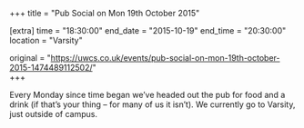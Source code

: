 +++
title = "Pub Social on Mon 19th October 2015"

[extra]
time = "18:30:00"
end_date = "2015-10-19"
end_time = "20:30:00"
location = "Varsity"

original = "https://uwcs.co.uk/events/pub-social-on-mon-19th-october-2015-1474489112502/"    
+++

Every Monday since time began we’ve headed out the pub for food and a drink (if that’s your thing – for many of us it isn’t). We currently go to Varsity, just outside of campus.


